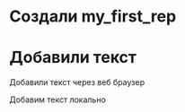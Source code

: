 ﻿# Создали my_first_rep

# Добавили текст

Добавили текст через веб браузер

Добавим текст локально 